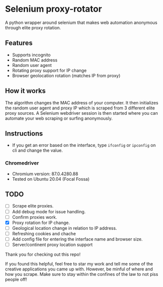 # Selenium proxy-rotator
A python wrapper around selenium that makes web automation anonymous through elite proxy rotation.

## Features
- Supports incognito
- Random MAC address
- Random user agent
- Rotating proxy support for IP change
- Browser geolocation rotation (matches IP from proxy)

## How it works
The algorithm changes the MAC address of your computer. It then initializes the random user agent and proxy IP which is scraped from 3 different elite proxy sources. A Selenium webdriver session is then started where you can automate your web scraping or surfing anonymously.

## Instructions
- If you get an error based on the interface, type `ifconfig` or `ipconfig` on cli and change the value.

### Chromedriver 
- Chromium version: 87.0.4280.88
- Tested on Ubuntu 20.04 (Focal Fossa)

## TODO
- [ ] Scrape elite proxies.
- [ ] Add debug mode for issue handling.
- [ ] Confirm proxies work.
- [x] Proxy rotation for IP change.
- [ ] Geological location change in relation to IP address.
- [ ] Refreshing cookies and chache 
- [ ] Add config file for entering the interface name and browser size.
- [ ] Server/continent proxy location support

Thank you for checking out this repo! 

If you found this helpful, feel free to star my work and tell me some of the creative applications you came up with. However, be minful of where and how you scrape. Make sure to stay within the confines of the law to not piss people off!
